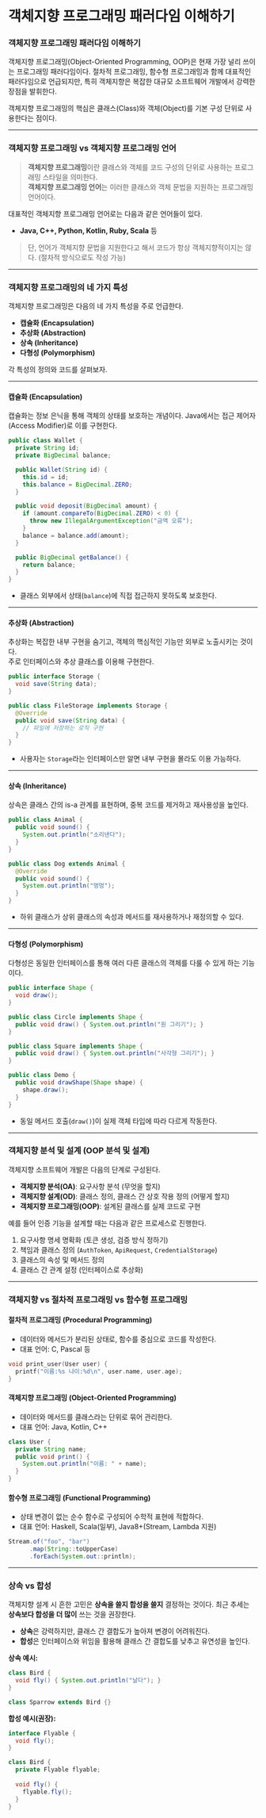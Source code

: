 # 객체지향 프로그래밍 패러다임 이해하기

### 객체지향 프로그래밍 패러다임 이해하기

객체지향 프로그래밍(Object-Oriented Programming, OOP)은 현재 가장 널리 쓰이는 프로그래밍 패러다임이다. 절차적 프로그래밍, 함수형 프로그래밍과 함께 대표적인 패러다임으로 언급되지만, 특히 객체지향은 복잡한 대규모 소프트웨어 개발에서 강력한 장점을 발휘한다.

객체지향 프로그래밍의 핵심은 클래스(Class)와 객체(Object)를 기본 구성 단위로 사용한다는 점이다.

***

### 객체지향 프로그래밍 vs 객체지향 프로그래밍 언어

> **객체지향 프로그래밍**이란 클래스와 객체를 코드 구성의 단위로 사용하는 프로그래밍 스타일을 의미한다.\
> **객체지향 프로그래밍 언어**는 이러한 클래스와 객체 문법을 지원하는 프로그래밍 언어이다.

대표적인 객체지향 프로그래밍 언어로는 다음과 같은 언어들이 있다.

* **Java, C++, Python, Kotlin, Ruby, Scala** 등

> 단, 언어가 객체지향 문법을 지원한다고 해서 코드가 항상 객체지향적이지는 않다. (절차적 방식으로도 작성 가능)

***

### 객체지향 프로그래밍의 네 가지 특성

객체지향 프로그래밍은 다음의 네 가지 특성을 주로 언급한다.

* **캡슐화 (Encapsulation)**
* **추상화 (Abstraction)**
* **상속 (Inheritance)**
* **다형성 (Polymorphism)**

각 특성의 정의와 코드를 살펴보자.

***

#### 캡슐화 (Encapsulation)

캡슐화는 정보 은닉을 통해 객체의 상태를 보호하는 개념이다. Java에서는 접근 제어자(Access Modifier)로 이를 구현한다.

```java
public class Wallet {
  private String id;
  private BigDecimal balance;

  public Wallet(String id) {
    this.id = id;
    this.balance = BigDecimal.ZERO;
  }

  public void deposit(BigDecimal amount) {
    if (amount.compareTo(BigDecimal.ZERO) < 0) {
      throw new IllegalArgumentException("금액 오류");
    }
    balance = balance.add(amount);
  }

  public BigDecimal getBalance() {
    return balance;
  }
}
```

* 클래스 외부에서 상태(`balance`)에 직접 접근하지 못하도록 보호한다.

***

#### 추상화 (Abstraction)

추상화는 복잡한 내부 구현을 숨기고, 객체의 핵심적인 기능만 외부로 노출시키는 것이다.\
주로 인터페이스와 추상 클래스를 이용해 구현한다.

```java
public interface Storage {
  void save(String data);
}

public class FileStorage implements Storage {
  @Override
  public void save(String data) {
    // 파일에 저장하는 로직 구현
  }
}
```

* 사용자는 `Storage`라는 인터페이스만 알면 내부 구현을 몰라도 이용 가능하다.

***

#### 상속 (Inheritance)

상속은 클래스 간의 is-a 관계를 표현하며, 중복 코드를 제거하고 재사용성을 높인다.

```java
public class Animal {
  public void sound() {
    System.out.println("소리낸다");
  }
}

public class Dog extends Animal {
  @Override
  public void sound() {
    System.out.println("멍멍");
  }
}
```

* 하위 클래스가 상위 클래스의 속성과 메서드를 재사용하거나 재정의할 수 있다.

***

#### 다형성 (Polymorphism)

다형성은 동일한 인터페이스를 통해 여러 다른 클래스의 객체를 다룰 수 있게 하는 기능이다.

```java
public interface Shape {
  void draw();
}

public class Circle implements Shape {
  public void draw() { System.out.println("원 그리기"); }
}

public class Square implements Shape {
  public void draw() { System.out.println("사각형 그리기"); }
}

public class Demo {
  public void drawShape(Shape shape) {
    shape.draw();
  }
}
```

* 동일 메서드 호출(`draw()`)이 실제 객체 타입에 따라 다르게 작동한다.

***

### 객체지향 분석 및 설계 (OOP 분석 및 설계)

객체지향 소프트웨어 개발은 다음의 단계로 구성된다.

* **객체지향 분석(OA)**: 요구사항 분석 (무엇을 할지)
* **객체지향 설계(OD)**: 클래스 정의, 클래스 간 상호 작용 정의 (어떻게 할지)
* **객체지향 프로그래밍(OOP)**: 설계된 클래스를 실제 코드로 구현

예를 들어 인증 기능을 설계할 때는 다음과 같은 프로세스로 진행한다.

1. 요구사항 명세 명확화 (토큰 생성, 검증 방식 정하기)
2. 책임과 클래스 정의 (`AuthToken`, `ApiRequest`, `CredentialStorage`)
3. 클래스의 속성 및 메서드 정의
4. 클래스 간 관계 설정 (인터페이스로 추상화)

***

### 객체지향 vs 절차적 프로그래밍 vs 함수형 프로그래밍

#### 절차적 프로그래밍 (Procedural Programming)

* 데이터와 메서드가 분리된 상태로, 함수를 중심으로 코드를 작성한다.
* 대표 언어: C, Pascal 등

```c
void print_user(User user) {
  printf("이름:%s 나이:%d\n", user.name, user.age);
}
```

#### 객체지향 프로그래밍 (Object-Oriented Programming)

* 데이터와 메서드를 클래스라는 단위로 묶어 관리한다.
* 대표 언어: Java, Kotlin, C++

```java
class User {
  private String name;
  public void print() {
    System.out.println("이름: " + name);
  }
}
```

#### 함수형 프로그래밍 (Functional Programming)

* 상태 변경이 없는 순수 함수로 구성되어 수학적 표현에 적합하다.
* 대표 언어: Haskell, Scala(일부), Java8+(Stream, Lambda 지원)

```java
Stream.of("foo", "bar")
      .map(String::toUpperCase)
      .forEach(System.out::println);
```

***

### 상속 vs 합성

객체지향 설계 시 흔한 고민은 **상속을 쓸지 합성을 쓸지** 결정하는 것이다. 최근 추세는 **상속보다 합성을 더 많이** 쓰는 것을 권장한다.

* **상속**은 강력하지만, 클래스 간 결합도가 높아져 변경이 어려워진다.
* **합성**은 인터페이스와 위임을 활용해 클래스 간 결합도를 낮추고 유연성을 높인다.

**상속 예시:**

```java
class Bird {
  void fly() { System.out.println("날다"); }
}

class Sparrow extends Bird {}
```

**합성 예시(권장):**

```java
interface Flyable {
  void fly();
}

class Bird {
  private Flyable flyable;
  
  void fly() {
    flyable.fly();
  }
}
```

